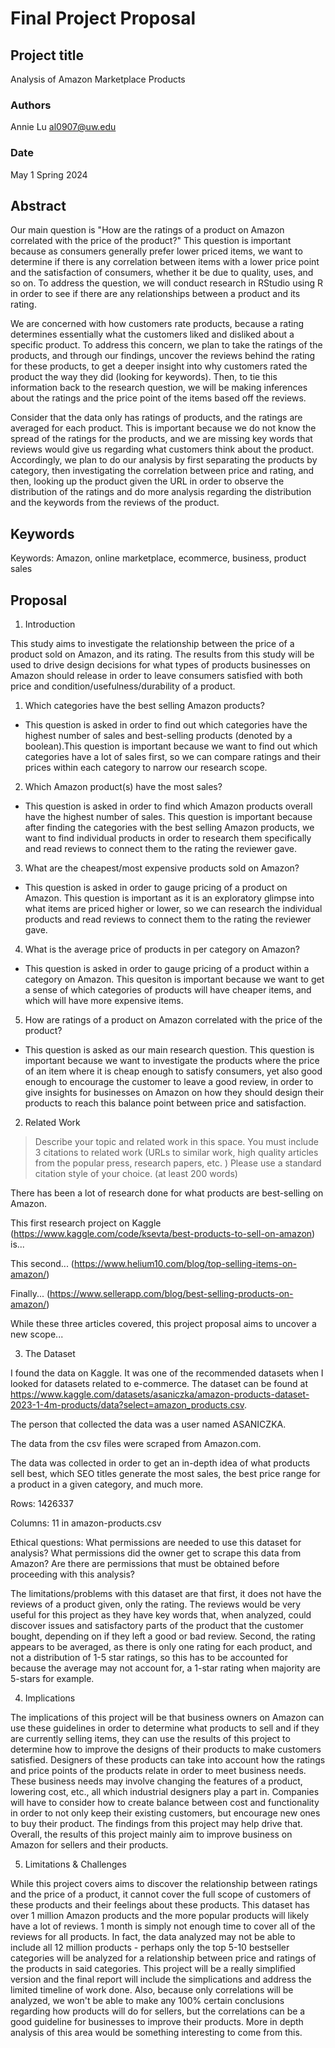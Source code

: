 # Final Project Proposal

## Project title

Analysis of Amazon Marketplace Products

### Authors

Annie Lu al0907@uw.edu
### Date

May 1
Spring 2024
## Abstract

Our main question is "How are the ratings of a product on Amazon correlated with the price of the product?" This question is important because as consumers generally prefer lower priced items, we want to determine if there is any correlation between items with a lower price point and the satisfaction of consumers, whether it be due to quality, uses, and so on. To address the question, we will conduct research in RStudio using R in order to see if there are any relationships between a product and its rating.

We are concerned with how customers rate products, because a rating determines essentially what the customers liked and disliked about a specific product. To address this concern, we plan to take the ratings of the products, and through our findings, uncover the reviews behind the rating for these products, to get a deeper insight into why customers rated the product the way they did (looking for keywords). Then, to tie this information back to the research question, we will be making inferences about the ratings and the price point of the items based off the reviews.

Consider that the data only has ratings of products, and the ratings are averaged for each product. This is important because we do not know the spread of the ratings for the products, and we are missing key words that reviews would give us regarding what customers think about the product. Accordingly, we plan to do our analysis by first separating the products by category, then investigating the correlation between price and rating, and then, looking up the product given the URL in order to observe the distribution of the ratings and do more analysis regarding the distribution and the keywords from the reviews of the product.

## Keywords

Keywords: Amazon, online marketplace, ecommerce, business, product sales

## Proposal

1. Introduction  

This study aims to investigate the relationship between the price of a product sold on Amazon, and its rating. The results from this study will be used to drive design decisions for what types of products businesses on Amazon should release in order to leave consumers satisfied with both price and condition/usefulness/durability of a product.

1. Which categories have the best selling Amazon products?
- This question is asked in order to find out which categories have the highest number of sales and best-selling products (denoted by a boolean).This question is important because we want to find out which categories have a lot of sales first, so we can compare ratings and their prices within each category to narrow our research scope.

2. Which Amazon product(s) have the most sales?
- This question is asked in order to find which Amazon products overall have the highest number of sales. This question is important because after finding the categories with the best selling Amazon products, we want to find individual products in order to research them specifically and read reviews to connect them to the rating the reviewer gave.

3. What are the cheapest/most expensive products sold on Amazon?
- This question is asked in order to gauge pricing of a product on Amazon. This question is important as it is an exploratory glimpse into what items are priced higher or lower, so we can research the individual products and read reviews to connect them to the rating the reviewer gave.

4. What is the average price of products in per category on Amazon?
- This question is asked in order to gauge pricing of a product within a category on Amazon. This quesiton is important because we want to get a sense of which categories of products will have cheaper items, and which will have more expensive items.

5. How are ratings of a product on Amazon correlated with the price of the product?
- This question is asked as our main research question. This question is important because we want to investigate the products where the price of an item where it is cheap enough to satisfy consumers, yet also good enough to encourage the customer to leave a good review, in order to give insights for businesses on Amazon on how they should design their products to reach this balance point between price and satisfaction.


2. Related Work  

> Describe your topic and related work in this space. You must include 3 citations to related work (URLs to similar work, high quality articles from the popular press, research papers, etc. ) Please use a standard citation style of your choice. (at least 200 words)

There has been a lot of research done for what products are best-selling on Amazon.

This first research project on Kaggle (https://www.kaggle.com/code/ksevta/best-products-to-sell-on-amazon) is...

This second... (https://www.helium10.com/blog/top-selling-items-on-amazon/)

Finally... (https://www.sellerapp.com/blog/best-selling-products-on-amazon/)

While these three articles covered, this project proposal aims to uncover a new scope...

3. The Dataset

I found the data on Kaggle. It was one of the recommended datasets when I looked for datasets related to e-commerce. The dataset can be found at https://www.kaggle.com/datasets/asaniczka/amazon-products-dataset-2023-1-4m-products/data?select=amazon_products.csv.

The person that collected the data was a user named ASANICZKA.

The data from the csv files were scraped from Amazon.com.

The data was collected in order to get an in-depth idea of what products sell best, which SEO titles generate the most sales, the best price range for a product in a given category, and much more.

Rows: 1426337

Columns: 11 in amazon-products.csv

Ethical questions: What permissions are needed to use this dataset for analysis? What permissions did the owner get to scrape this data from Amazon? Are there are permissions that must be obtained before proceeding with this analysis?

The limitations/problems with this dataset are that first, it does not have the reviews of a product given, only the rating. The reviews would be very useful for this project as they have key words that, when analyzed, could discover issues and satisfactory parts of the product that the customer bought, depending on if they left a good or bad review. Second, the rating appears to be averaged, as there is only one rating for each product, and not a distribution of 1-5 star ratings, so this has to be accounted for because the average may not account for, a 1-star rating when majority are 5-stars for example.

4. Implications

The implications of this project will be that business owners on Amazon can use these guidelines in order to determine what products to sell and if they are currently selling items, they can use the results of this project to determine how to improve the designs of their products to make customers satisfied. Designers of these products can take into account how the ratings and price points of the products relate in order to meet business needs. These business needs may involve changing the features of a product, lowering cost, etc., all which industrial designers play a part in. Companies will have to consider how to create balance between cost and functionality in order to not only keep their existing customers, but encourage new ones to buy their product. The findings from this project may help drive that. Overall, the results of this project mainly aim to improve business on Amazon for sellers and their products. 

5. Limitations & Challenges

While this project covers aims to discover the relationship between ratings and the price of a product, it cannot cover the full scope of customers of these products and their feelings about these products. This dataset has over 1 million Amazon products and the more popular products will likely have a lot of reviews. 1 month is simply not enough time to cover all of the reviews for all products. In fact, the data analyzed may not be able to include all 12 million products - perhaps only the top 5-10 bestseller categories will be analyzed for a relationship between price and ratings of the products in said categories. This project will be a really simplified version and the final report will include the simplications and address the limited timeline of work done. Also, because only correlations will be analyzed, we won't be able to make any 100% certain conclusions regarding how products will do for sellers, but the correlations can be a good guideline for businesses to improve their products. More in depth analysis of this area would be something interesting to come from this.